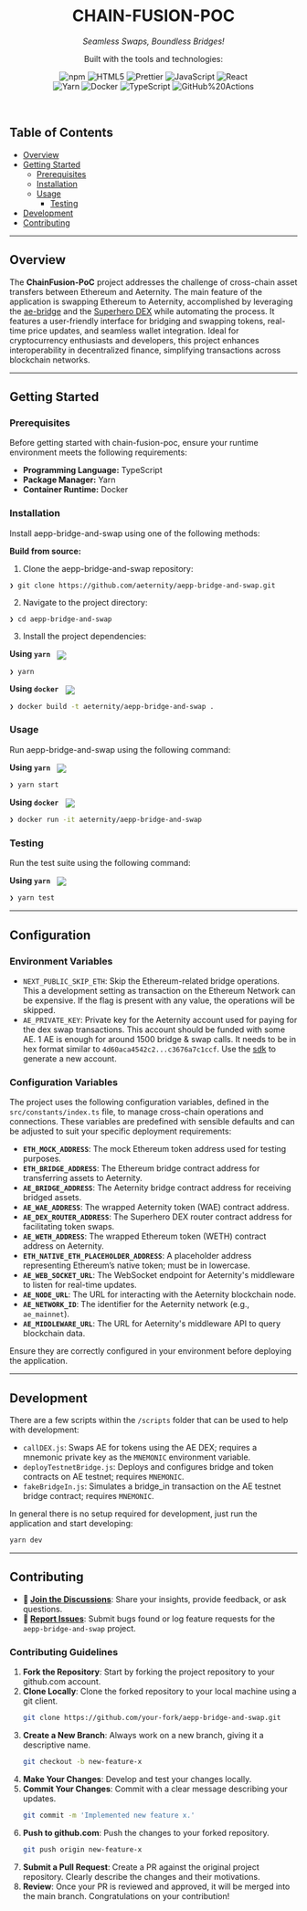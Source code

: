 <p align="center"><h1 align="center">CHAIN-FUSION-POC</h1></p>
<p align="center">
	<em>Seamless Swaps, Boundless Bridges!</em>
</p>
<p align="center">
	<!-- local repository, no metadata badges. --></p>
<p align="center">Built with the tools and technologies:</p>
<p align="center">
	<img src="https://img.shields.io/badge/npm-CB3837.svg?style=default&logo=npm&logoColor=white" alt="npm">
	<img src="https://img.shields.io/badge/HTML5-E34F26.svg?style=default&logo=HTML5&logoColor=white" alt="HTML5">
	<img src="https://img.shields.io/badge/Prettier-F7B93E.svg?style=default&logo=Prettier&logoColor=black" alt="Prettier">
	<img src="https://img.shields.io/badge/JavaScript-F7DF1E.svg?style=default&logo=JavaScript&logoColor=black" alt="JavaScript">
	<img src="https://img.shields.io/badge/React-61DAFB.svg?style=default&logo=React&logoColor=black" alt="React">
	<br>
	<img src="https://img.shields.io/badge/Yarn-2C8EBB.svg?style=default&logo=Yarn&logoColor=white" alt="Yarn">
	<img src="https://img.shields.io/badge/Docker-2496ED.svg?style=default&logo=Docker&logoColor=white" alt="Docker">
	<img src="https://img.shields.io/badge/TypeScript-3178C6.svg?style=default&logo=TypeScript&logoColor=white" alt="TypeScript">
	<img src="https://img.shields.io/badge/GitHub%20Actions-2088FF.svg?style=default&logo=GitHub-Actions&logoColor=white" alt="GitHub%20Actions">
</p>
<br>

##  Table of Contents

- [ Overview](#overview)
- [ Getting Started](#getting-started)
  - [ Prerequisites](#prerequisites)
  - [ Installation](#installation)
  - [ Usage](#usage)
    - [ Testing](#testing)
- [ Development](#development)
- [ Contributing](#contributing)


---

##  Overview

The **ChainFusion-PoC** project addresses the challenge of cross-chain asset transfers between Ethereum and Aeternity. The main feature of the application is swapping Ethereum to Aeternity, accomplished by leveraging the [ae-bridge](https://ae-bridge.com/) and the [Superhero DEX](https://aepp.dex.superhero.com/) while automating the process. It features a user-friendly interface for bridging and swapping tokens, real-time price updates, and seamless wallet integration. Ideal for cryptocurrency enthusiasts and developers, this project enhances interoperability in decentralized finance, simplifying transactions across blockchain networks.

---
##  Getting Started

###  Prerequisites

Before getting started with chain-fusion-poc, ensure your runtime environment meets the following requirements:

- **Programming Language:** TypeScript
- **Package Manager:** Yarn
- **Container Runtime:** Docker


###  Installation

Install aepp-bridge-and-swap using one of the following methods:

**Build from source:**

1. Clone the aepp-bridge-and-swap repository:
```shx
❯ git clone https://github.com/aeternity/aepp-bridge-and-swap.git
```

2. Navigate to the project directory:
```sh
❯ cd aepp-bridge-and-swap
```

3. Install the project dependencies:

**Using `yarn`** &nbsp; [<img align="center" src="https://img.shields.io/badge/yarn-117cad.svg?style={badge_style}&logo=yarn&logoColor=white" />](https://www.yarnpkg.com/)

```sh
❯ yarn
```


**Using `docker`** &nbsp; [<img align="center" src="https://img.shields.io/badge/Docker-2CA5E0.svg?style={badge_style}&logo=docker&logoColor=white" />](https://www.docker.com/)

```sh
❯ docker build -t aeternity/aepp-bridge-and-swap .
```




###  Usage
Run aepp-bridge-and-swap using the following command:


**Using `yarn`** &nbsp; [<img align="center" src="https://img.shields.io/badge/yarn-117cad.svg?style={badge_style}&logo=yarn&logoColor=white" />](https://www.yarnpkg.com/)

```sh
❯ yarn start
```


**Using `docker`** &nbsp; [<img align="center" src="https://img.shields.io/badge/Docker-2CA5E0.svg?style={badge_style}&logo=docker&logoColor=white" />](https://www.docker.com/)

```sh
❯ docker run -it aeternity/aepp-bridge-and-swap
```


###  Testing
Run the test suite using the following command:



**Using `yarn`** &nbsp; [<img align="center" src="https://img.shields.io/badge/yarn-117cad.svg?style={badge_style}&logo=yarn&logoColor=white" />](https://www.yarnpkg.com/)

```sh
❯ yarn test
```

---
##  Configuration

### Environment Variables

- `NEXT_PUBLIC_SKIP_ETH`: Skip the Ethereum-related bridge operations. This a development setting as transaction on the Ethereum Network can be expensive. If the flag is present with any value, the operations will be skipped.
- `AE_PRIVATE_KEY`: Private key for the Aeternity account used for paying for the dex swap transactions. This account should be funded with some AE. 1 AE is enough for around 1500 bridge & swap calls. It needs to be in hex format similar to `4d60aca4542c2...c3676a7c1ccf`. Use the [sdk](https://docs.aeternity.com/aepp-sdk-js/v13.3.3/quick-start/) to generate a new account.

### Configuration Variables

The project uses the following configuration variables, defined in the `src/constants/index.ts` file, to manage cross-chain operations and connections. These variables are predefined with sensible defaults and can be adjusted to suit your specific deployment requirements:

- **`ETH_MOCK_ADDRESS`**: The mock Ethereum token address used for testing purposes.
- **`ETH_BRIDGE_ADDRESS`**: The Ethereum bridge contract address for transferring assets to Aeternity.
- **`AE_BRIDGE_ADDRESS`**: The Aeternity bridge contract address for receiving bridged assets.
- **`AE_WAE_ADDRESS`**: The wrapped Aeternity token (WAE) contract address.
- **`AE_DEX_ROUTER_ADDRESS`**: The Superhero DEX router contract address for facilitating token swaps.
- **`AE_WETH_ADDRESS`**: The wrapped Ethereum token (WETH) contract address on Aeternity.
- **`ETH_NATIVE_ETH_PLACEHOLDER_ADDRESS`**: A placeholder address representing Ethereum’s native token; must be in lowercase.
- **`AE_WEB_SOCKET_URL`**: The WebSocket endpoint for Aeternity's middleware to listen for real-time updates.
- **`AE_NODE_URL`**: The URL for interacting with the Aeternity blockchain node.
- **`AE_NETWORK_ID`**: The identifier for the Aeternity network (e.g., `ae_mainnet`).
- **`AE_MIDDLEWARE_URL`**: The URL for Aeternity's middleware API to query blockchain data.

Ensure they are correctly configured in your environment before deploying the application.

---

## Development

There are a few scripts within the `/scripts` folder that can be used to help with development:

- `callDEX.js`: Swaps AE for tokens using the AE DEX; requires a mnemonic private key as the `MNEMONIC` environment variable.
- `deployTestnetBridge.js`: Deploys and configures bridge and token contracts on AE testnet; requires `MNEMONIC`.
- `fakeBridgeIn.js`: Simulates a bridge_in transaction on the AE testnet bridge contract; requires `MNEMONIC`.

In general there is no setup required for development, just run the application and start developing:

```sh
yarn dev
```

---

##  Contributing

- **💬 [Join the Discussions](https://github.com/aeternity/aepp-bridge-and-swap/discussions)**: Share your insights, provide feedback, or ask questions.
- **🐛 [Report Issues](https://github.com/aeternity/aepp-bridge-and-swap/issues)**: Submit bugs found or log feature requests for the `aepp-bridge-and-swap` project.

### Contributing Guidelines

1. **Fork the Repository**: Start by forking the project repository to your github.com account.
2. **Clone Locally**: Clone the forked repository to your local machine using a git client.
   ```sh
   git clone https://github.com/your-fork/aepp-bridge-and-swap.git
   ```
3. **Create a New Branch**: Always work on a new branch, giving it a descriptive name.
   ```sh
   git checkout -b new-feature-x
   ```
4. **Make Your Changes**: Develop and test your changes locally.
5. **Commit Your Changes**: Commit with a clear message describing your updates.
   ```sh
   git commit -m 'Implemented new feature x.'
   ```
6. **Push to github.com**: Push the changes to your forked repository.
   ```sh
   git push origin new-feature-x
   ```
7. **Submit a Pull Request**: Create a PR against the original project repository. Clearly describe the changes and their motivations.
8. **Review**: Once your PR is reviewed and approved, it will be merged into the main branch. Congratulations on your contribution!

